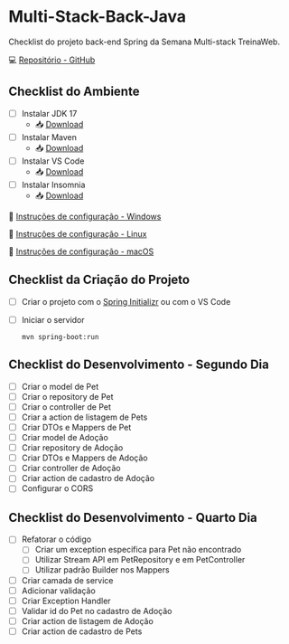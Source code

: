 # Multi-Stack-Back-Java
Checklist do projeto back-end Spring da Semana Multi-stack TreinaWeb.

💻 [Repositório - GitHub](https://github.com/treinaweb/workshop-multistack-adote-um-pet-java)

## Checklist do Ambiente

- [ ]  Instalar JDK 17
    - 📥 [Download](https://jdk.java.net/java-se-ri/17)
- [ ]  Instalar Maven
    - 📥 [Download](https://maven.apache.org/download.cgi)
- [ ]  Instalar VS Code
    - 📥 [Download](https://code.visualstudio.com/download)
- [ ]  Instalar Insomnia
    - 📥 [Download](https://insomnia.rest/download)

🔗 [](https://www.treinaweb.com.br/blog/configurando-ambiente-de-desenvolvimento-django-no-windows/)[Instruções de configuração - Windows](https://www.treinaweb.com.br/blog/configurando-ambiente-de-desenvolvimento-spring-boot-no-windows)

🔗 [](https://www.treinaweb.com.br/blog/configurando-ambiente-de-desenvolvimento-django-no-linux/)[Instruções de configuração - Linux](https://www.treinaweb.com.br/blog/configurando-ambiente-de-desenvolvimento-spring-boot-no-linux)

🔗 [](https://www.treinaweb.com.br/blog/configurando-ambiente-de-desenvolvimento-django-no-macos/)[Instruções de configuração - macOS](https://www.treinaweb.com.br/blog/configurando-ambiente-de-desenvolvimento-spring-boot-no-macos)

## Checklist da Criação do Projeto

- [ ]  Criar o projeto com o [Spring Initializr](https://start.spring.io/) ou com o VS Code
- [ ]  Iniciar o servidor
    
    `mvn spring-boot:run`
    

## Checklist do Desenvolvimento - Segundo Dia

- [ ]  Criar o model de Pet
- [ ]  Criar o repository de Pet
- [ ]  Criar o controller de Pet
- [ ]  Criar a action de listagem de Pets
- [ ]  Criar DTOs e Mappers de Pet
- [ ]  Criar model de Adoção
- [ ]  Criar repository de Adoção
- [ ]  Criar DTOs e Mappers de Adoção
- [ ]  Criar controller de Adoção
- [ ]  Criar action de cadastro de Adoção
- [ ]  Configurar o CORS

## Checklist do Desenvolvimento - Quarto Dia

- [ ]  Refatorar o código
    - [ ]  Criar um exception especifica para Pet não encontrado
    - [ ]  Utilizar Stream API em PetRepository e em PetController
    - [ ]  Utilizar padrão Builder nos Mappers
- [ ]  Criar camada de service
- [ ]  Adicionar validação
- [ ]  Criar Exception Handler
- [ ]  Validar id do Pet no cadastro de Adoção
- [ ]  Criar action de listagem de Adoção
- [ ]  Criar action de cadastro de Pets